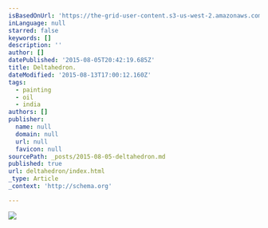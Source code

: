 ```yaml
---
isBasedOnUrl: 'https://the-grid-user-content.s3-us-west-2.amazonaws.com/3fe516be-190b-437f-b6e0-07ec537887de.png'
inLanguage: null
starred: false
keywords: []
description: ''
author: []
datePublished: '2015-08-05T20:42:19.685Z'
title: Deltahedron.
dateModified: '2015-08-13T17:00:12.160Z'
tags:
  - painting
  - oil
  - india
authors: []
publisher:
  name: null
  domain: null
  url: null
  favicon: null
sourcePath: _posts/2015-08-05-deltahedron.md
published: true
url: deltahedron/index.html
_type: Article
_context: 'http://schema.org'

---
```

![](https://the-grid-user-content.s3-us-west-2.amazonaws.com/3fe516be-190b-437f-b6e0-07ec537887de.png)